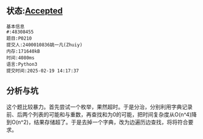 ## 状态:[Accepted](http://dsbpython.openjudge.cn/dspythonbook/solution/48308455/)
    基本信息
    #:48308455
    题目:P0210
    提交人:2400010836姚一凡(Zhuiy)
    内存:171640kB
    时间:4080ms
    语言:Python3
    提交时间:2025-02-19 14:17:37
## 分析与坑
这个题比较暴力。首先尝试一个枚举，果然超时。于是分治，分别利用字典记录前、后两个列表的可能和与重数，再查找和为0的可能，把时间复杂度从O(n^4)降到O(n^2)，结果存储超了。于是去掉一个字典，改为边遍历边查找，将将符合要求。

